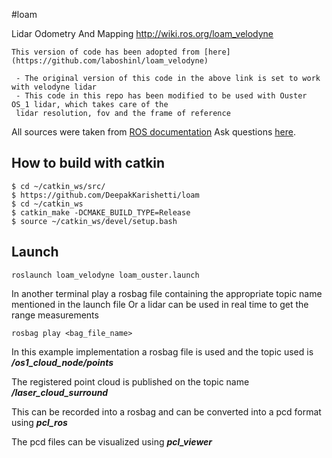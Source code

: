 #loam

Lidar Odometry And Mapping http://wiki.ros.org/loam_velodyne
```
This version of code has been adopted from [here](https://github.com/laboshinl/loam_velodyne)

 - The original version of this code in the above link is set to work with velodyne lidar
 - This code in this repo has been modified to be used with Ouster OS_1 lidar, which takes care of the 
 lidar resolution, fov and the frame of reference
```

All sources were taken from [ROS documentation](http://docs.ros.org/indigo/api/loam_velodyne/html/files.html)
Ask questions [here](https://github.com/laboshinl/loam_velodyne/issues/3).

## How to build with catkin

```
$ cd ~/catkin_ws/src/
$ https://github.com/DeepakKarishetti/loam
$ cd ~/catkin_ws
$ catkin_make -DCMAKE_BUILD_TYPE=Release 
$ source ~/catkin_ws/devel/setup.bash
```

## Launch

```
roslaunch loam_velodyne loam_ouster.launch
```

In another terminal play a rosbag file containing the appropriate topic name mentioned in the launch file
Or a lidar can be used in real time to get the range measurements

```
rosbag play <bag_file_name> 
```

In this example implementation a rosbag file is used and the topic used is ***/os1_cloud_node/points***

The registered point cloud is published on the topic name ***/laser_cloud_surround***

This can be recorded into a rosbag and can be converted into a pcd format using ***pcl_ros***

The pcd files can be visualized using ***pcl_viewer***


